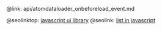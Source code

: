 @link: api/atomdataloader_onbeforeload_event.md

@seolinktop: [javascript ui library](https://webix.com)
@seolink: [list in javascript](https://webix.com/widget/list/)